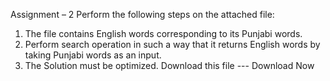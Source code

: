 Assignment – 2 
Perform the following steps on the attached file:
1. The file contains English words corresponding to its Punjabi words.
2. Perform search operation in such a way that it returns English words by taking Punjabi 
words as an input.
3. The Solution must be optimized.
 Download this file --- Download Now

